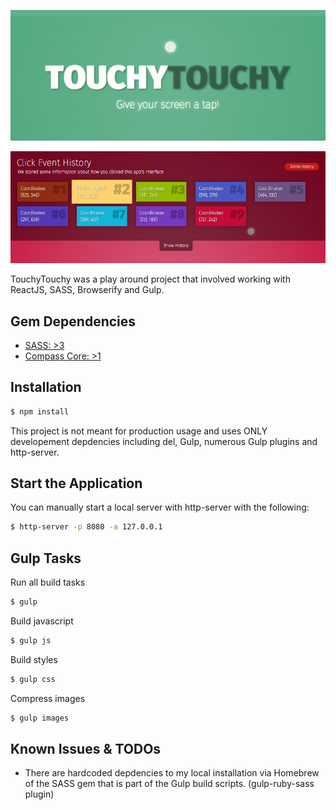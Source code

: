 ![alt tag](preview.jpg)

![alt tag](preview-2.jpg)

TouchyTouchy was a play around project that involved working with ReactJS, SASS, Browserify and Gulp.

## Gem Dependencies
- [SASS: >3](https://rubygems.org/gems/sass/versions/3.4.13)
- [Compass Core: >1](https://rubygems.org/gems/compass-core/versions/1.0.3)

## Installation

```sh
$ npm install
```

This project is not meant for production usage and uses ONLY developement depdencies including del, Gulp, numerous Gulp plugins and http-server.

## Start the Application

You can manually start a local server with http-server with the following:
```sh
$ http-server -p 8080 -a 127.0.0.1
```

## Gulp Tasks

Run all build tasks
```sh
$ gulp
```

Build javascript
```sh
$ gulp js
```

Build styles
```sh
$ gulp css
```

Compress images
```sh
$ gulp images
```

## Known Issues & TODOs
- There are hardcoded depdencies to my local installation via Homebrew of the SASS gem that is part of the Gulp build scripts. (gulp-ruby-sass plugin)

[Dan DiGangi]:http://dandigangi.me/